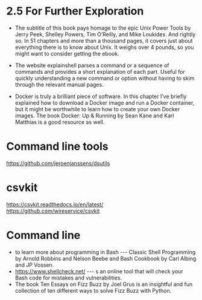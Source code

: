 # 2.5 For Further Exploration
* The subtitle of this book pays homage to the epic Unix Power Tools by Jerry Peek, Shelley Powers, Tim O’Reilly, and Mike Loukides. And rightly so. In 51 chapters and more than a thousand pages, it covers just about everything there is to know about Unix. It weighs over 4 pounds, so you might want to consider getting the ebook.

* The website explainshell parses a command or a sequence of commands and provides a short explanation of each part. Useful for quickly understanding a new command or option without having to skim through the relevant manual pages.

* Docker is truly a brilliant piece of software. In this chapter I’ve briefly explained how to download a Docker image and run a Docker container, but it might be worthwhile to learn how to create your own Docker images. The book Docker: Up & Running by Sean Kane and Karl Matthias is a good resource as well.


# Command line tools
https://github.com/jeroenjanssens/dsutils

# csvkit
https://csvkit.readthedocs.io/en/latest/
https://github.com/wireservice/csvkit

# Command line
* to learn more about programming in Bash --- Classic Shell Programming by Arnold Robbins and Nelson Beebe and Bash Cookbook by Carl Albing and JP Vossen.
* https://www.shellcheck.net/  --- s an online tool that will check your Bash code for mistakes and vulnerabilities.
* The book Ten Essays on Fizz Buzz by Joel Grus is an insightful and fun collection of ten different ways to solve Fizz Buzz with Python.







